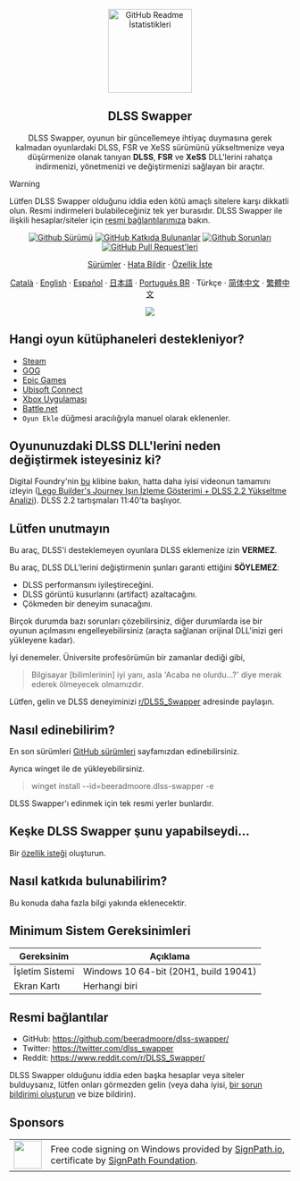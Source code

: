 <p align="center">
 <img width="150px" src="https://beeradmoore.github.io/dlss-swapper/logo_250.png" align="center" alt="GitHub Readme İstatistikleri" />
 <h2 align="center">DLSS Swapper
</h2>
 <p align="center">DLSS Swapper, oyunun bir güncellemeye ihtiyaç duymasına gerek kalmadan oyunlardaki DLSS, FSR ve XeSS sürümünü yükseltmenize veya düşürmenize olanak tanıyan <strong>DLSS</strong>, <strong>FSR</strong> ve <strong>XeSS</strong> DLL'lerini rahatça indirmenizi, yönetmenizi ve değiştirmenizi sağlayan bir araçtır.</p>
</p>

> [!WARNING]
> Lütfen DLSS Swapper olduğunu iddia eden kötü amaçlı sitelere karşı dikkatli olun. Resmi indirmeleri bulabileceğiniz tek yer burasıdır. DLSS Swapper ile ilişkili hesaplar/siteler için [resmi bağlantılarımıza](#resmi-bağlantılar) bakın.

<p align="center">
    <a href="https://github.com/beeradmoore/dlss-swapper/releases"><img alt="Github Sürümü" src="https://img.shields.io/github/v/release/beeradmoore/dlss-swapper" /></a>
    <a href="https://github.com/beeradmoore/dlss-swapper/graphs/contributors"><img alt="GitHub Katkıda Bulunanlar" src="https://img.shields.io/github/contributors/beeradmoore/dlss-swapper" /></a>
    <a href="https://github.com/beeradmoore/dlss-swapper/issues"><img alt="Github Sorunları" src="https://img.shields.io/github/issues/beeradmoore/dlss-swapper?color=0088ff" /></a>
    <a href="https://github.com/beeradmoore/dlss-swapper/pulls"><img alt="GitHub Pull Request'leri" src="https://img.shields.io/github/issues-pr/beeradmoore/dlss-swapper?color=0088ff" /></a>
</p>

<p align="center">
    <a href="https://github.com/beeradmoore/dlss-swapper/releases">Sürümler</a>
    ·
    <a href="https://github.com/beeradmoore/dlss-swapper/issues/new?template=bug_report.yml">Hata Bildir</a>
    ·
    <a href="https://github.com/beeradmoore/dlss-swapper/issues/new?template=feature_request.yml">Özellik İste</a>
</p>

<p align="center">
    <a href="./readmes/readme_ca.md">Català</a>
    ·
    <a href="../README.md">English</a>    
    ·
    <a href="./readme_es.md">Español</a>
    ·
    <a href="./readme_ja-JP.md">日本語</a>    
    ·
    <a href="./readme_pt-BR.md">Português BR</a>
    ·
    Türkçe
    ·
    <a href="./readme_zh-Hans.md">简体中文</a>
    ·
    <a href="./readme_zh-TW.md">繁體中文</a>
</p>

<p align="center">
    <img src="https://beeradmoore.github.io/dlss-swapper/images/usage/usage_4.gif" />
</p>

## Hangi oyun kütüphaneleri destekleniyor?

- [Steam](https://store.steampowered.com/)
- [GOG](https://www.gog.com/en/)
- [Epic Games](https://store.epicgames.com/)
- [Ubisoft Connect](https://www.ubisoft.com/)
- [Xbox Uygulaması](https://www.xbox.com/)
- [Battle.net](https://shop.battle.net/)
- `Oyun Ekle` düğmesi aracılığıyla manuel olarak eklenenler.

## Oyununuzdaki DLSS DLL'lerini neden değiştirmek isteyesiniz ki?

Digital Foundry'nin [bu](https://youtube.com/clip/UgzYyeox3s7jFJZAvYF4AaABCQ) klibine bakın, hatta daha iyisi videonun tamamını izleyin ([Lego Builder's Journey Işın İzleme Gösterimi + DLSS 2.2 Yükseltme Analizi](https://www.youtube.com/watch?v=dtbqJXb1UDw)). DLSS 2.2 tartışmaları 11:40'ta başlıyor.

## Lütfen unutmayın

Bu araç, DLSS'i desteklemeyen oyunlara DLSS eklemenize izin **VERMEZ**.

Bu araç, DLSS DLL'lerini değiştirmenin şunları garanti ettiğini **SÖYLEMEZ**:

- DLSS performansını iyileştireceğini.
- DLSS görüntü kusurlarını (artifact) azaltacağını.
- Çökmeden bir deneyim sunacağını.

Birçok durumda bazı sorunları çözebilirsiniz, diğer durumlarda ise bir oyunun açılmasını engelleyebilirsiniz (araçta sağlanan orijinal DLL'inizi geri yükleyene kadar).

İyi denemeler. Üniversite profesörümün bir zamanlar dediği gibi,

> Bilgisayar [bilimlerinin] iyi yanı, asla 'Acaba ne olurdu...?' diye merak ederek ölmeyecek olmamızdır.

Lütfen, gelin ve DLSS deneyiminizi [r/DLSS_Swapper](https://www.reddit.com/r/DLSS_Swapper/) adresinde paylaşın.

## Nasıl edinebilirim?

En son sürümleri [GitHub sürümleri](https://github.com/beeradmoore/dlss-swapper/releases) sayfamızdan edinebilirsiniz.

Ayrıca winget ile de yükleyebilirsiniz.

> winget install --id=beeradmoore.dlss-swapper -e

DLSS Swapper'ı edinmek için tek resmi yerler bunlardır.

## Keşke DLSS Swapper şunu yapabilseydi...

Bir [özellik isteği](https://github.com/beeradmoore/dlss-swapper/issues/new?template=feature_request.yml) oluşturun.

## Nasıl katkıda bulunabilirim?

Bu konuda daha fazla bilgi yakında eklenecektir.

## Minimum Sistem Gereksinimleri

| Gereksinim      | Açıklama                              |
| --------------- | ------------------------------------- |
| İşletim Sistemi | Windows 10 64-bit (20H1, build 19041) |
| Ekran Kartı     | Herhangi biri                         |

## Resmi bağlantılar

- GitHub: https://github.com/beeradmoore/dlss-swapper/
- Twitter: https://twitter.com/dlss_swapper
- Reddit: https://www.reddit.com/r/DLSS_Swapper/

DLSS Swapper olduğunu iddia eden başka hesaplar veya siteler bulduysanız, lütfen onları görmezden gelin (veya daha iyisi, [bir sorun bildirimi oluşturun](https://github.com/beeradmoore/dlss-swapper/issues/new?template=other_issue.yml) ve bize bildirin).

## Sponsors

<table>
    <tr>
        <td style="width:50px">
            <img src="https://beeradmoore.github.io/dlss-swapper/images/sponsors/signpath.png" width="50" height="50">
        </td>
        <td>
            Free code signing on Windows provided by <a href="https://signpath.io/">SignPath.io</a>, certificate by <a href="https://www.signpath.com/solutions/for-open-source-community-foundation">SignPath Foundation</a>.
        </td>
    </tr>
</table>